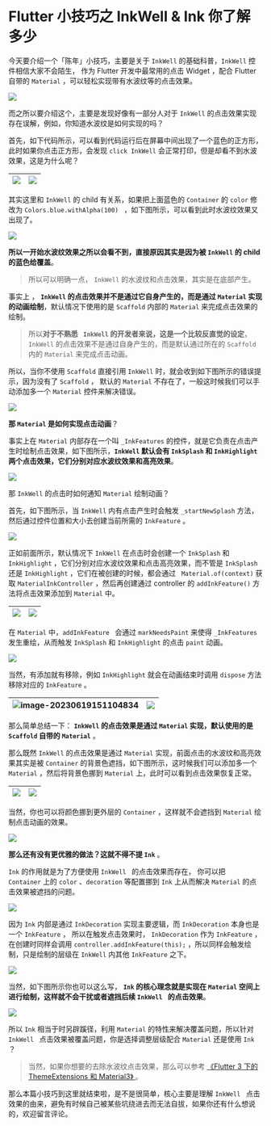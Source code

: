 # Flutter 小技巧之 InkWell & Ink 你了解多少

今天要介绍一个「陈年」小技巧，主要是关于 `InkWell` 的基础科普，`InkWell`  控件相信大家不会陌生， 作为 Flutter 开发中最常用的点击 Widget ，配合 Flutter 自带的 `Material`  ，可以轻松实现带有水波纹等的点击效果。

![](http://img.cdn.guoshuyu.cn/20230619_N26/image1.gif)

而之所以要介绍这个，主要是发现好像有一部分人对于  `InkWell`   的点击效果实现存在误解，例如，你知道水波纹是如何实现的吗？

首先，如下代码所示，可以看到代码运行后在屏幕中间出现了一个蓝色的正方形，此时如果你点击正方形，会发现 `click InkWell` 会正常打印，但是却看不到水波效果，这是为什么呢？

| ![](http://img.cdn.guoshuyu.cn/20230619_N26/image2.png) | ![](http://img.cdn.guoshuyu.cn/20230619_N26/image3.png) |
| ------------------------------------------------------- | ------------------------------------------------------- |

其实这里和 `InkWell`  的  child 有关系，如果把上面蓝色的 `Container`  的 `color` 修改为 `Colors.blue.withAlpha(100) ` ，如下图所示，可以看到此时水波纹效果又出现了。

![](http://img.cdn.guoshuyu.cn/20230619_N26/image4.gif)

**所以一开始水波纹效果之所以会看不到，直接原因其实是因为被  `InkWell`  的  child  的蓝色给覆盖**。

> 所以可以明确一点，  `InkWell`   的水波纹和点击效果，其实是在底部产生。

事实上 ， **`InkWell`  的点击效果并不是通过它自身产生的，而是通过 `Material` 实现的动画绘制**，默认情况下使用的是 `Scaffold`  内部的 `Material` 来完成点击效果的绘制。

> 所以**对于不熟悉 ` InkWell` 的开发者来说，这是一个比较反直觉的设定**， ` InkWell`  的点击效果不是通过自身产生的，而是默认通过所在的   `Scaffold`  内的   `Material`  来完成点击动画。

所以，当你不使用   `Scaffold`   直接引用  `InkWell`  时，就会收到如下图所示的错误提示，因为没有了    `Scaffold`   ， 默认的  `Material`  不存在了，一般这时候我们可以手动添加多一个   `Material`  控件来解决错误。

![](http://img.cdn.guoshuyu.cn/20230619_N26/image5.png)

**那  `Material`   是如何实现点击动画**？

事实上在 `Material` 内部存在一个叫 `_InkFeatures`  的控件，就是它负责在点击产生时绘制点击效果，如下图所示，**`InkWell`  默认会有 `InkSplash` 和 `InkHighlight` 两个点击效果，它们分别对应水波纹效果和高亮效果**。

![](http://img.cdn.guoshuyu.cn/20230619_N26/image6.png)

那   `InkWell`    的点击时如何通知  `Material`   绘制动画？

首先，如下图所示，当   `InkWell`   内有点击产生时会触发 `_startNewSplash` 方法，然后通过控件位置和大小去创建当前所需的 `InkFeature`  。

![](http://img.cdn.guoshuyu.cn/20230619_N26/image7.png)

正如前面所示，默认情况下  `InkWell`   在点击时会创建一个 `InkSplash` 和 `InkHighlight` ，它们分别对应水波纹效果和点击高亮效果，而不管是  `InkSplash`  还是  `InkHighlight` ，它们在被创建的时候，都会通过 ` Material.of(context)` 获取  `MaterialInkController` ，然后再创建通过 controller 的  `addInkFeature()`   方法将点击效果添加到  `Material`  中。

| ![](http://img.cdn.guoshuyu.cn/20230619_N26/image8.png) | ![](http://img.cdn.guoshuyu.cn/20230619_N26/image9.png) |
| ------------------------------------------------------- | ------------------------------------------------------- |

在 `Material`  中，`addInkFeature ` 会通过 `markNeedsPaint`  来使得  `_InkFeatures`  发生重绘，从而触发  `InkSplash` 和 `InkHighlight` 的点击 `paint` 动画。

![](http://img.cdn.guoshuyu.cn/20230619_N26/image10.png)

当然，有添加就有移除，例如  `InkHighlight`  就会在动画结束时调用  `dispose` 方法移除对应的 `InkFeature` 。

| ![image-20230619151104834](http://img.cdn.guoshuyu.cn/20230619_N26/image11.png) | ![](http://img.cdn.guoshuyu.cn/20230619_N26/image12.png) |
| ------------------------------------------------------------ | -------------------------------------------------------- |

那么简单总结一下： **`InkWell`    的点击效果是通过   `Material`    实现，默认使用的是 `Scaffold`  自带的  `Material`**  。

那么既然   `InkWell`    的点击效果是通过   `Material` 实现，前面点击的水波纹和高亮效果其实是被 `Container` 的背景色遮挡，如下图所示，这时候我们可以添加多一个   `Material`  ，然后将背景色挪到   `Material`  上，此时可以看到点击效果恢复正常。

| ![](http://img.cdn.guoshuyu.cn/20230619_N26/image13.png) | ![](http://img.cdn.guoshuyu.cn/20230619_N26/image14.gif) |
| -------------------------------------------------------- | -------------------------------------------------------- |

当然，你也可以将颜色挪到更外层的 `Container` ，这样就不会遮挡到     `Material`  绘制点击动画的效果。

![](http://img.cdn.guoshuyu.cn/20230619_N26/image15.png)

**那么还有没有更优雅的做法？这就不得不提 `Ink`** 。

 `Ink`  的作用就是为了方便使用 `InkWell ` 的点击效果而存在， 你可以把 ` Container` 上的 `color` 、`decoration` 等配置挪到 `Ink`   上从而解决    `Material`   的点击效果被遮挡的问题。

![](http://img.cdn.guoshuyu.cn/20230619_N26/image16.png)

因为 `Ink`  内部是通过 `InkDecoration`  实现主要逻辑，而 `InkDecoration` 本身也是一个 `InkFeature` ， 所以在触发点击效果时， `InkDecoration`  作为  `InkFeature`  ，在创建时同样会调用  `controller.addInkFeature(this);` ，所以同样会触发绘制，只是绘制的层级在 `InkWell` 内其他   `InkFeature`   之下。

![](http://img.cdn.guoshuyu.cn/20230619_N26/image17.png)

当然，如下图所示你也可以这么写，  **`Ink`   的核心理念就是实现在  `Material` 空间上进行绘制，这样就不会干扰或者遮挡后续 `InkWell ` 的点击效果**。

![](http://img.cdn.guoshuyu.cn/20230619_N26/image18.png)

所以   `Ink`    相当于时另辟蹊径，利用  `Material` 的特性来解决覆盖问题，所以针对 `InkWell ` 点击效果被覆盖问题，你是选择调整层级配合 `Material` 还是使用    `Ink`    ？

> 当然，如果你想要的去除水波纹点击效果，那么可以参考 [《Flutter 3 下的 ThemeExtensions 和 Material3》 ](https://juejin.cn/post/7105869440985595912)。

那么本篇小技巧到这里就结束啦，是不是很简单，核心主要是理解  `InkWell `  点击效果的由来，避免有时候自己被某些坑绕进去而无法自拔，如果你还有什么想说的，欢迎留言评论。